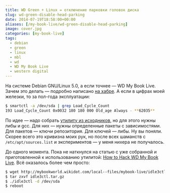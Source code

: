```yaml
---
title: WD Green + Linux = отключение парковки головок диска
slug: wd-green-disable-head-parking
date: 2014-07-19T18:58:00+00:00
aliases: [/my-book-live/wd-green-disable-head-parking]
image: cover.jpg
categories: [my-book-live]
tags:
  - debian
  - green
  - linux
  - mbl
  - wd
  - WD My Book Live
  - western digital
---
```


На системе Debian GNU/Linux 5.0, а если точнее — WD My Book Live. Зачем это делать — подробно написано [на хабре]. А если в цифрах моей железки, то за пол-года эксплуатации:

```bash
$ smartctl -a /dev/sda | grep Load_Cycle_Count
193 Load_Cycle_Count 0x0032 180 180 000 Old_age Always - **62035**
```

<!--more-->

По идее — надо собрать [утилиту из исходников], но для этого нужны либы и gcc. Для них — нужны определенные пакеты с зависимостями. Для пакетов — ключи репозитория. Для ключей — либы. Ну вы поняли. Скорее всего это кривизна моих рук, но после всех шаманств с `/etc/apt/sources.list` и экспериментов — у меня нихера не получалось.

До одного момента. Пока не наткнулся на статью с уже собранной и приготовленной к использованию утилитой: [How to Hack WD My Book Live]. Всё оказалось более чем просто:

```bash
$ wget http://mybookworld.wikidot.com/local--files/mybook-live/idle3ctl.tar.gz
$ tar zxvf idle3ctl.tar.gz
$ ./idle3ctl -d /dev/sda
$ reboot
```

[на хабре]: https://habr.com/post/106273/
[утилиту из исходников]: http://sourceforge.net/p/idle3-tools/code/HEAD/tree/trunk/
[How to Hack WD My Book Live]: http://colekcolek.com/2011/12/20/hack-wd-book-live/
